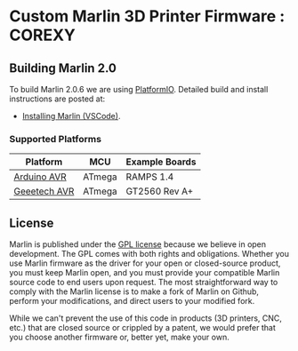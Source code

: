 # Custom Marlin 3D Printer Firmware : COREXY

## Building Marlin 2.0

To build Marlin 2.0.6 we are using [PlatformIO](http://docs.platformio.org/en/latest/ide.html#platformio-ide). Detailed build and install instructions are posted at:

  - [Installing Marlin (VSCode)](http://marlinfw.org/docs/basics/install_platformio_vscode.html).

### Supported Platforms

  Platform|MCU|Example Boards
  --------|---|-------
  [Arduino AVR](https://www.arduino.cc/)|ATmega|RAMPS 1.4
  [Geeetech AVR](https://www.geeetech.com/gt2560-a-3d-printer-controller-board-p-915.html) |ATmega|GT2560 Rev A+

## License

Marlin is published under the [GPL license](https://github.com/ogdhekne/marlin-corexy/blob/master/LICENSE) because we believe in open development. The GPL comes with both rights and obligations. Whether you use Marlin firmware as the driver for your open or closed-source product, you must keep Marlin open, and you must provide your compatible Marlin source code to end users upon request. The most straightforward way to comply with the Marlin license is to make a fork of Marlin on Github, perform your modifications, and direct users to your modified fork.

While we can't prevent the use of this code in products (3D printers, CNC, etc.) that are closed source or crippled by a patent, we would prefer that you choose another firmware or, better yet, make your own.